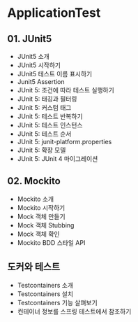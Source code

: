 # ApplicationTest

## 01. JUnit5
- JUnit5 소개
- JUnit5 시작하기
- JUnit5 테스트 이름 표시하기
- Junit5 Assertion
- JUnit 5: 조건에 따라 테스트 실행하기
- JUnit 5: 태깅과 필터링
- JUnit 5: 커스텀 태그
- JUnit 5: 테스트 반복하기
- JUnit 5: 테스트 인스턴스
- JUnit 5: 테스트 순서
- JUnit 5: junit-platform.properties
- JUnit 5: 확장 모델
- JUnit 5: JUnit 4 마이그레이션

## 02. Mockito
- Mockito 소개
- Mockito 시작하기
- Mock 객체 만들기
- Mock 객체 Stubbing
- Mock 객체 확인
- Mockito BDD 스타일 API

## 도커와 테스트
- Testcontainers 소개
- Testcontainers 설치
- Testcontainers 기능 살펴보기
- 컨테이너 정보를 스프링 테스트에서 참조하기
